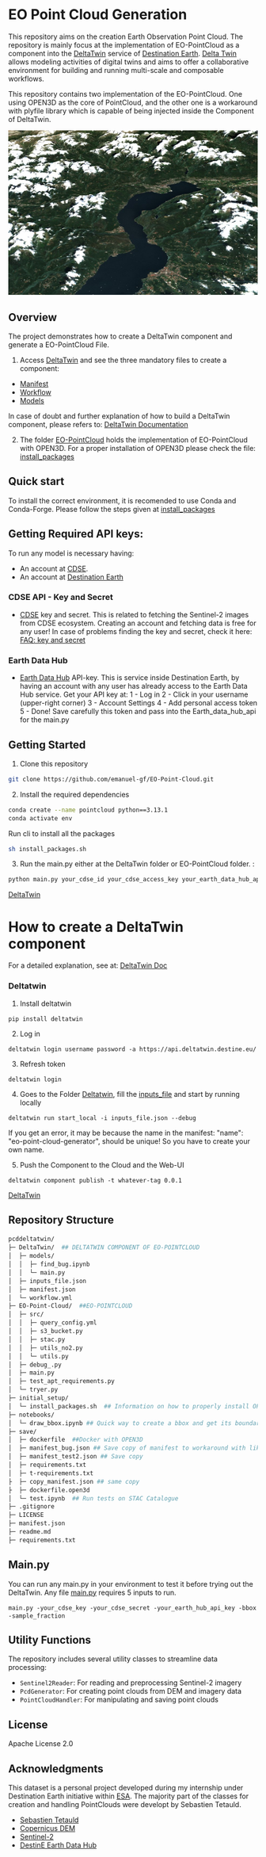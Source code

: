 # EO Point Cloud Generation

This repository aims on the creation Earth Observation Point Cloud. The repository is mainly focus at the implementation of EO-PointCloud as a component into the [DeltaTwin](https://deltatwin.destine.eu/) service of [Destination Earth](https://platform.destine.eu/). [Delta Twin](https://deltatwin.destine.eu/) allows modeling activities of digital twins and aims to offer a collaborative environment for building and running multi-scale and composable workflows.

This repository contains two implementation of the EO-PointCloud. One using OPEN3D as the core of PointCloud, and the other one is a workaround with plyfile library which is capable of being injected inside the Component of DeltaTwin. 

![Point CLoud](figs/tyrol2.jpg)

## Overview

The project demonstrates how to create a DeltaTwin component and generate a EO-PointCloud File.

1. Access [DeltaTwin](/DeltaTwin/) and see the three mandatory files to create a component: 
- [Manifest](/DeltaTwin/manifest.json)
- [Workflow](/DeltaTwin/workflow.yml)
- [Models](/DeltaTwin/models/)

In case of doubt and further explanation of how to build a DeltaTwin component, please refers to: [DeltaTwin Documentation](https://deltatwin.destine.eu/docs)

2. The folder [EO-PointCloud](/EO-Point-Cloud/) holds the implementation of EO-PointCloud with OPEN3D. For a proper installation of OPEN3D please check the file: [install_packages](/initial_setup/install_packages.sh)


## Quick start

To install the correct environment, it is recomended to use Conda and Conda-Forge. 
Please follow the steps given at [install_packages](/initial_setup/install_packages.sh)

## Getting Required API keys: 

To run any model is necessary having:
 - An account at [CDSE](https://dataspace.copernicus.eu/).
 - An account at [Destination Earth]((https://platform.destine.eu/))  

 ### CDSE API - Key and Secret 

- [CDSE](https://dataspace.copernicus.eu/) key and secret. 
This is related to fetching the Sentinel-2 images from CDSE ecosystem. 
Creating an account and fetching data is free for any user!
In case of problems finding the key and secret, check it here: [FAQ: key and secret](https://documentation.dataspace.copernicus.eu/APIs/SentinelHub/Overview/Authentication.html) 

### Earth Data Hub
- [Earth Data Hub](https://earthdatahub.destine.eu/) API-key. 
This is service inside Destination Earth, by having an account with any user has already access to the Earth Data Hub service. 
Get your API key at: 
1 - Log in
2 - Click in your username (upper-right corner)
3 - Account Settings 
4 - Add personal access token
5 - Done! Save carefully this token and pass into the Earth_data_hub_api for the main.py 


## Getting Started

1. Clone this repository

```bash
git clone https://github.com/emanuel-gf/EO-Point-Cloud.git
```
2. Install the required dependencies

```bash
conda create --name pointcloud python==3.13.1
conda activate env
```
Run cli to install all the packages

```bash
sh install_packages.sh
```

3. Run the main.py either at the DeltaTwin folder or EO-PointCloud folder. :
```bash
python main.py your_cdse_id your_cdse_access_key your_earth_data_hub_api_key bbox sampled_fraction
```

[DeltaTwin](figs/eo-deltatwin.jpg)

# How to create a DeltaTwin component 

For a detailed explanation, see at: [DeltaTwin Doc](https://deltatwin.destine.eu/docs/introduction)

### Deltatwin

1. Install deltatwin
```
pip install deltatwin
```
2. Log in 
```
deltatwin login username password -a https://api.deltatwin.destine.eu/
```
3. Refresh token
```
deltatwin login
```
4. Goes to the Folder [Deltatwin](/DeltaTwin/), fill the [inputs_file](/DeltaTwin/inputs_file.json) and start by running locally
```
deltatwin run start_local -i inputs_file.json --debug 
```
If you get an error, it may be because the name in the manifest: "name": "eo-point-cloud-generator", should be unique! So you have to create your own name.

5. Push the Component to the Cloud and the Web-UI
```
deltatwin component publish -t whatever-tag 0.0.1 
```

[DeltaTwin](figs/eo-workflow.jpg)

## Repository Structure

```bash
pcddeltatwin/
├─ DeltaTwin/  ## DELTATWIN COMPONENT OF EO-POINTCLOUD
│  ├─ models/
│  │  ├─ find_bug.ipynb
│  │  └─ main.py
│  ├─ inputs_file.json
│  ├─ manifest.json
│  └─ workflow.yml
├─ EO-Point-Cloud/  ##EO-POINTCLOUD 
│  ├─ src/
│  │  ├─ query_config.yml
│  │  ├─ s3_bucket.py
│  │  ├─ stac.py
│  │  ├─ utils_no2.py
│  │  └─ utils.py
│  ├─ debug_.py
│  ├─ main.py
│  ├─ test_apt_requirements.py
│  └─ tryer.py
├─ initial_setup/
│  └─ install_packages.sh  ## Information on how to properly install OPEN3D and all libraries of EO-PointCloud generation
├─ notebooks/
│  └─ draw_bbox.ipynb ## Quick way to create a bbox and get its boundaries to pass inside the EO-PointCloud arguments
├─ save/
│  ├─ dockerfile  ##Docker with OPEN3D
│  ├─ manifest_bug.json ## Save copy of manifest to workaround with likely bug regarding DeltaTwin and OPEN3D
│  ├─ manifest_test2.json ## Save copy
│  ├─ requirements.txt
│  ├─ t-requirements.txt
├  ├─ copy_manifest.json ## same copy
├  ├─ dockerfile.open3d 
│  └─ test.ipynb  ## Run tests on STAC Catalogue
├─ .gitignore
├─ LICENSE
├─ manifest.json
├─ readme.md
├─ requirements.txt
```

## Main.py
You can run any main.py in your environment to test it before trying out the DeltaTwin. 
Any file [main.py](/DeltaTwin/models/main.py) requires 5 inputs to run.
```
main.py -your_cdse_key -your_cdse_secret -your_earth_hub_api_key -bbox -sample_fraction
```

## Utility Functions 

The repository includes several utility classes to streamline data processing:

- `Sentinel2Reader`: For reading and preprocessing Sentinel-2 imagery
- `PcdGenerator`: For creating point clouds from DEM and imagery data
- `PointCloudHandler`: For manipulating and saving point clouds


## License

Apache License 2.0

## Acknowledgments
This dataset is a personal project developed during my internship under Destination Earth initiative within [ESA](https://www.esa.int/). 
 The majority part of the classes for creation and handling PointClouds were developt by Sebastien Tetauld. 
- [Sebastien Tetauld](https://github.com/sebastien-tetaud)
- [Copernicus DEM](https://spacedata.copernicus.eu/collections/copernicus-digital-elevation-model)
- [Sentinel-2](https://sentinel.esa.int/web/sentinel/missions/sentinel-2)
- [DestinE Earth Data Hub](https://earthdatahub.destine.eu/)